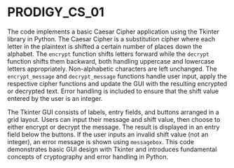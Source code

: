 # PRODIGY_CS_01

The code implements a basic Caesar Cipher application using the Tkinter library in Python. The Caesar Cipher is a substitution cipher where each letter in the plaintext is shifted a certain number of places down the alphabet. The `encrypt` function shifts letters forward while the `decrypt` function shifts them backward, both handling uppercase and lowercase letters appropriately. Non-alphabetic characters are left unchanged. The `encrypt_message` and `decrypt_message` functions handle user input, apply the respective cipher functions and update the GUI with the resulting encrypted or decrypted text. Error handling is included to ensure that the shift value entered by the user is an integer.

The Tkinter GUI consists of labels, entry fields, and buttons arranged in a grid layout. Users can input their message and shift value, then choose to either encrypt or decrypt the message. The result is displayed in an entry field below the buttons. If the user inputs an invalid shift value (not an integer), an error message is shown using `messagebox`. This code demonstrates basic GUI design with Tkinter and introduces fundamental concepts of cryptography and error handling in Python.
